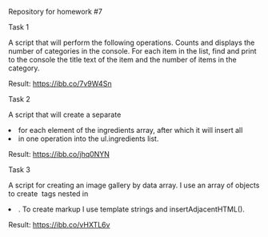 Repository for homework #7

Task 1

A script that will perform the following operations.
Counts and displays the number of categories in the console.
For each item in the list, find and print to the console the title text of the item and the number of items in the category.

Result:
https://ibb.co/7v9W4Sn

Task 2

A script that will create a separate <li> for each element of the ingredients array, after which it will insert all <li> in one operation into the ul.ingredients list.

Result:
https://ibb.co/jhq0NYN

Task 3

A script for creating an image gallery by data array.
I use an array of objects to create <img> tags nested in <li>. To create markup I use template strings and insertAdjacentHTML().

Result:
https://ibb.co/vHXTL6v
